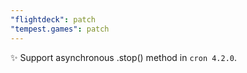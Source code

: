 ```yaml
---
"flightdeck": patch
"tempest.games": patch
---
```


✨ Support asynchronous .stop() method in `cron 4.2.0`.
